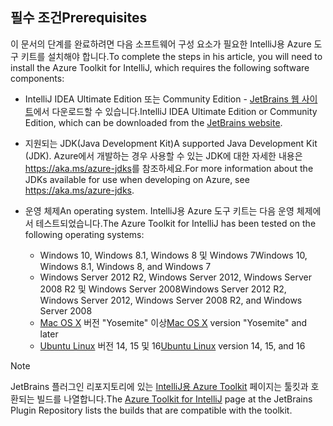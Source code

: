 ## <a name="prerequisites"></a><span data-ttu-id="cd894-101">필수 조건</span><span class="sxs-lookup"><span data-stu-id="cd894-101">Prerequisites</span></span>
<span data-ttu-id="cd894-102">이 문서의 단계를 완료하려면 다음 소프트웨어 구성 요소가 필요한 IntelliJ용 Azure 도구 키트를 설치해야 합니다.</span><span class="sxs-lookup"><span data-stu-id="cd894-102">To complete the steps in his article, you will need to install the Azure Toolkit for IntelliJ, which requires the following software components:</span></span>

* <span data-ttu-id="cd894-103">IntelliJ IDEA Ultimate Edition 또는 Community Edition - [JetBrains 웹 사이트](https://www.jetbrains.com/idea/download/)에서 다운로드할 수 있습니다.</span><span class="sxs-lookup"><span data-stu-id="cd894-103">IntelliJ IDEA Ultimate Edition or Community Edition, which can be downloaded from the [JetBrains website](https://www.jetbrains.com/idea/download/).</span></span>
* <span data-ttu-id="cd894-104">지원되는 JDK(Java Development Kit)</span><span class="sxs-lookup"><span data-stu-id="cd894-104">A supported Java Development Kit (JDK).</span></span> <span data-ttu-id="cd894-105">Azure에서 개발하는 경우 사용할 수 있는 JDK에 대한 자세한 내용은 <https://aka.ms/azure-jdks>를 참조하세요.</span><span class="sxs-lookup"><span data-stu-id="cd894-105">For more information about the JDKs available for use when developing on Azure, see <https://aka.ms/azure-jdks>.</span></span>
* <span data-ttu-id="cd894-106">운영 체제</span><span class="sxs-lookup"><span data-stu-id="cd894-106">An operating system.</span></span> <span data-ttu-id="cd894-107">IntelliJ용 Azure 도구 키트는 다음 운영 체제에서 테스트되었습니다.</span><span class="sxs-lookup"><span data-stu-id="cd894-107">The Azure Toolkit for IntelliJ has been tested on the following operating systems:</span></span>
  
  * <span data-ttu-id="cd894-108">Windows 10, Windows 8.1, Windows 8 및 Windows 7</span><span class="sxs-lookup"><span data-stu-id="cd894-108">Windows 10, Windows 8.1, Windows 8, and Windows 7</span></span>
  * <span data-ttu-id="cd894-109">Windows Server 2012 R2, Windows Server 2012, Windows Server 2008 R2 및 Windows Server 2008</span><span class="sxs-lookup"><span data-stu-id="cd894-109">Windows Server 2012 R2, Windows Server 2012, Windows Server 2008 R2, and Windows Server 2008</span></span>
  * <span data-ttu-id="cd894-110">[Mac OS X](http://www.apple.com/osx) 버전 "Yosemite" 이상</span><span class="sxs-lookup"><span data-stu-id="cd894-110">[Mac OS X](http://www.apple.com/osx) version "Yosemite" and later</span></span>
  * <span data-ttu-id="cd894-111">[Ubuntu Linux](http://www.ubuntu.com) 버전 14, 15 및 16</span><span class="sxs-lookup"><span data-stu-id="cd894-111">[Ubuntu Linux](http://www.ubuntu.com) version 14, 15, and 16</span></span>

> [!NOTE]
> 
> <span data-ttu-id="cd894-112">JetBrains 플러그인 리포지토리에 있는 [IntelliJ용 Azure Toolkit](https://plugins.jetbrains.com/plugin/8053) 페이지는 툴킷과 호환되는 빌드를 나열합니다.</span><span class="sxs-lookup"><span data-stu-id="cd894-112">The [Azure Toolkit for IntelliJ](https://plugins.jetbrains.com/plugin/8053) page at the JetBrains Plugin Repository lists the builds that are compatible with the toolkit.</span></span>
> 

<!--
> [!IMPORTANT]
> 
> If you are using the Azure Toolkit for IntelliJ on Windows, the toolkit requires installing the Azure SDK 2.9.6 or later in order to use the Azure emulator. You have two options for installing the Azure SDK:
> 
> * You can download and install the Azure SDK by using the [Web Platform Installer (WebPI)](http://go.microsoft.com/fwlink/?LinkID=252838).
> * If you do not have the Azure SDK installed when you create your first Azure deployment project, you will be prompted to automatically download install the requisite version of the Azure SDK.
> 
> Note that the Azure SDK is only required on Windows.
> 
-->
